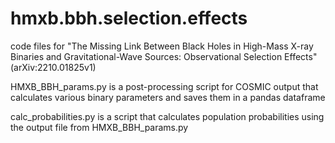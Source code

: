 # hmxb.bbh.selection.effects

code files for "The Missing Link Between Black Holes in High-Mass X-ray Binaries and Gravitational-Wave Sources:
Observational Selection Effects" (arXiv:2210.01825v1)


HMXB_BBH_params.py is a post-processing script for COSMIC output that calculates various binary parameters and saves them in a pandas dataframe


calc_probabilities.py is a script that calculates population probabilities using the output file from HMXB_BBH_params.py
